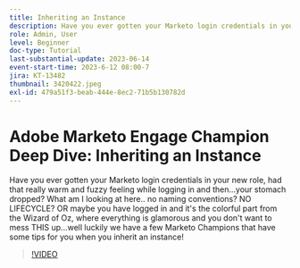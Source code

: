 ```yaml
---
title: Inheriting an Instance
description: Have you ever gotten your Marketo login credentials in your new role, had that really warm and fuzzy feeling while logging in and then...your stomach dropped? What am I looking at here.. no naming conventions? NO LIFECYCLE? OR maybe you have logged in and it's the colorful part from the Wizard of Oz, where everything is glamorous and you don't want to mess THIS up...well luckily we have a few Marketo Champions that have some tips for you when you inherit an instance!
role: Admin, User
level: Beginner
doc-type: Tutorial
last-substantial-update: 2023-06-14
event-start-time: 2023-6-12 08:00-7
jira: KT-13482
thumbnail: 3420422.jpeg
exl-id: 479a51f3-beab-444e-8ec2-71b5b130782d
---
```

# Adobe Marketo Engage Champion Deep Dive: Inheriting an Instance

Have you ever gotten your Marketo login credentials in your new role, had that really warm and fuzzy feeling while logging in and then...your stomach dropped? What am I looking at here.. no naming conventions? NO LIFECYCLE? OR maybe you have logged in and it's the colorful part from the Wizard of Oz, where everything is glamorous and you don't want to mess THIS up...well luckily we have a few Marketo Champions that have some tips for you when you inherit an instance!

>[!VIDEO](https://video.tv.adobe.com/v/3420422/?learn=on)
